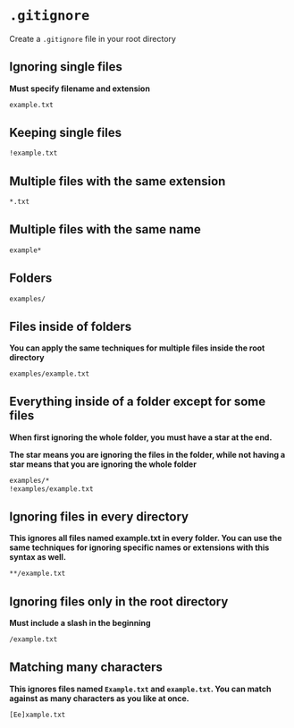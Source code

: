 # `.gitignore`

Create a `.gitignore` file in your root directory

## Ignoring single files

**Must specify filename and extension**

```bash
example.txt
```

## Keeping single files

```bash
!example.txt
```

## Multiple files with the same extension

```bash
*.txt
```

## Multiple files with the same name

```bash
example*
```

## Folders

```bash
examples/
```

## Files inside of folders

**You can apply the same techniques for multiple files inside the root directory**

```bash
examples/example.txt
```

## Everything inside of a folder except for some files

**When first ignoring the whole folder, you must have a star at the end.**

**The star means you are ignoring the files in the folder, while not having a star means that you are ignoring the whole folder**

```bash
examples/*
!examples/example.txt
```

## Ignoring files in every directory

**This ignores all files named example.txt in every folder. You can use the same techniques for ignoring specific names or extensions with this syntax as well.**

```bash
**/example.txt
```

## Ignoring files only in the root directory

**Must include a slash in the beginning**

```bash
/example.txt
```

## Matching many characters

**This ignores files named `Example.txt` and `example.txt`. You can match against as many characters as you like at once.**

```bash
[Ee]xample.txt
```